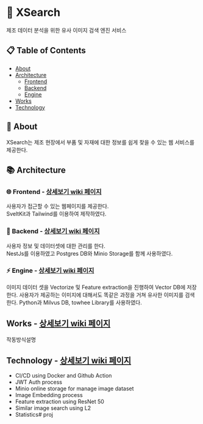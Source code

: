 # 🔎 XSearch
제조 데이터 분석을 위한 유사 이미지 검색 엔진 서비스

## 📋 Table of Contents
+ [About](#about)
+ [Architecture](#architecture)
  + [Frontend](#frontend---상세보기-wiki-페이지)
  + [Backend](#backend---상세보기-wiki-페이지)
  + [Engine](#engine---상세보기-wiki-페이지)
+ [Works](#works)
+ [Technology](#technology)

## 📁 About
XSearch는 제조 현장에서 부품 및 자재에 대한 정보를 쉽게 찾을 수 있는 웹 서비스를 제공한다.
## 📚 Architecture

### 🌐 Frontend - [상세보기 wiki 페이지](https://github.com/korone00/xsearch/wiki/Architecture#frontend-%EC%A0%95%EC%9B%85-%EA%B0%80%EC%9D%80)
사용자가 접근할 수 있는 웹페이지를 제공한다.   
SveltKit과 Tailwind를 이용하여 제작하였다.
### 💾 Backend - [상세보기 wiki 페이지](https://github.com/korone00/xsearch/wiki/Architecture#backend)
사용자 정보 및 데이터셋에 대한 관리를 한다.    
NestJs를 이용하였고 Postgres DB와 Minio Storage를 함께 사용하였다.
### ⚡ Engine - [상세보기 wiki 페이지](https://github.com/korone00/xsearch/wiki/Architecture#engine)
이미지 데이터 셋을 Vectorize 및 Feature extraction을 진행하여 Vector DB에 저장한다. 사용자가 제공하는 이미지에 대해서도 똑같은 과정을 거쳐 유사한 이미지를 검색한다. Python과 Milvus DB, towhee Library를 사용하였다.
## Works - [상세보기 wiki 페이지]()
작동방식설명
## Technology - [상세보기 wiki 페이지](https://github.com/korone00/xsearch/wiki/Technology)
+ CI/CD using Docker and Github Action
+ JWT Auth process
+ Minio online storage for manage image dataset
+ Image Embedding process
+ Feature extraction using ResNet 50
+ Similar image search using L2
+ Statistics# proj
